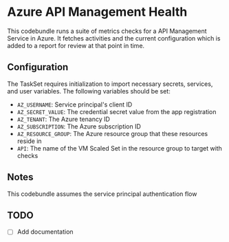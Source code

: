 # Azure API Management Health
This codebundle runs a suite of metrics checks for a API Management Service in Azure. It fetches activities and the current configuration which is added to a report for review at that point in time.

## Configuration

The TaskSet requires initialization to import necessary secrets, services, and user variables. The following variables should be set:

- `AZ_USERNAME`: Service principal's client ID
- `AZ_SECRET_VALUE`: The credential secret value from the app registration
- `AZ_TENANT`: The Azure tenancy ID
- `AZ_SUBSCRIPTION`: The Azure subscription ID
- `AZ_RESOURCE_GROUP`: The Azure resource group that these resources reside in
- `API`: The name of the VM Scaled Set in the resource group to target with checks

## Notes

This codebundle assumes the service principal authentication flow

## TODO
- [ ] Add documentation